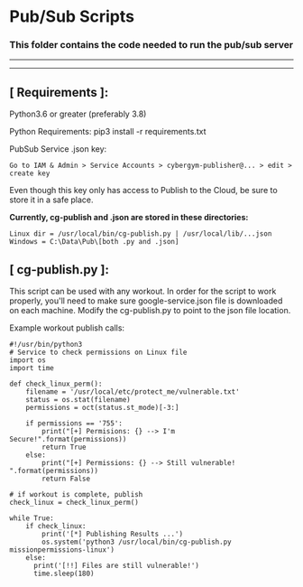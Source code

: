 # Pub/Sub Scripts
### This folder contains the code needed to run the pub/sub server

---
---
## [ Requirements ]:
Python3.6 or greater (preferably 3.8)

Python Requirements:
pip3 install -r requirements.txt

PubSub Service .json key:   
```
Go to IAM & Admin > Service Accounts > cybergym-publisher@... > edit > create key
```
Even though this key only has access to Publish to the Cloud, be sure to store it in a safe place.

**Currently, cg-publish and .json are stored in these directories:**
  ```
  Linux dir = /usr/local/bin/cg-publish.py | /usr/local/lib/...json
  Windows = C:\Data\Pub\[both .py and .json]
  ```
## [ cg-publish.py ]:   
This script can be used with any workout. In order for the script to work properly, you'll need to make
sure google-service.json file is downloaded on each machine. Modify the cg-publish.py to point to the json
file location. 
  
Example workout publish calls:    
    
    #!/usr/bin/python3
    # Service to check permissions on Linux file
    import os
    import time
    
    def check_linux_perm():
        filename = '/usr/local/etc/protect_me/vulnerable.txt'
        status = os.stat(filename)
        permissions = oct(status.st_mode)[-3:]

        if permissions == '755':
            print("[+] Permisions: {} --> I'm Secure!".format(permissions))
            return True
        else:
            print("[+] Permissions: {} --> Still vulnerable! ".format(permissions))
            return False

    # if workout is complete, publish
    check_linux = check_linux_perm()
    
    while True:
        if check_linux:
            print('[*] Publishing Results ...')
            os.system('python3 /usr/local/bin/cg-publish.py missionpermissions-linux')   
        else:
          print('[!!] Files are still vulnerable!')
          time.sleep(180)
